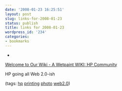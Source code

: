 ```yaml
---
date: '2008-01-23 16:25:51'
layout: post
slug: links-for-2008-01-23
status: publish
title: links for 2008-01-23
wordpress_id: '234'
categories:
- bookmarks
---
```



	
  * 
		

[Welcome to Our Wiki - A Wetpaint WIKI: HP Community](http://expressioncenter.wetpaint.com/)


		

HP going all Web 2.0-ish


		

(tags: [hp](http://del.icio.us/eob/hp) [printing](http://del.icio.us/eob/printing) [photo](http://del.icio.us/eob/photo) [web2.0](http://del.icio.us/eob/web2.0))


	



